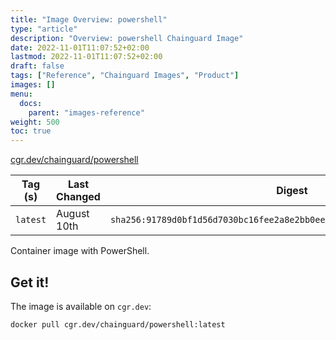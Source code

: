 ```yaml
---
title: "Image Overview: powershell"
type: "article"
description: "Overview: powershell Chainguard Image"
date: 2022-11-01T11:07:52+02:00
lastmod: 2022-11-01T11:07:52+02:00
draft: false
tags: ["Reference", "Chainguard Images", "Product"]
images: []
menu:
  docs:
    parent: "images-reference"
weight: 500
toc: true
---
```


[cgr.dev/chainguard/powershell](https://github.com/chainguard-images/images/tree/main/images/powershell)

| Tag (s)   | Last Changed | Digest                                                                    |
|-----------|--------------|---------------------------------------------------------------------------|
|  `latest` | August 10th  | `sha256:91789d0bf1d56d7030bc16fee2a8e2bb0eed5d9dd90c2b3677aa0bb4acd468f6` |



Container image with PowerShell.

## Get it!

The image is available on `cgr.dev`:

    docker pull cgr.dev/chainguard/powershell:latest

